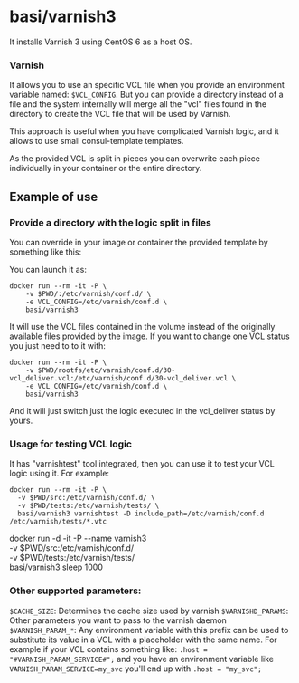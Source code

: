 # basi/varnish3
It installs Varnish 3 using CentOS 6 as a host OS.

### Varnish
It allows you to use an specific VCL file when you provide an environment variable named: `$VCL_CONFIG`. But
you can provide a directory instead of a file and the system internally will merge all the "vcl" files found in
the directory to create the VCL file that will be used by Varnish.

This approach is useful when you have complicated Varnish logic, and it allows to use small consul-template templates.

As the provided VCL is split in pieces you can overwrite each piece individually in your container or the entire
directory.

## Example of use

### Provide a directory with the logic split in files

You can override in your image or container the provided template by something like this:

You can launch it as:

    docker run --rm -it -P \
        -v $PWD/:/etc/varnish/conf.d/ \
        -e VCL_CONFIG=/etc/varnish/conf.d \
        basi/varnish3

It will use the VCL files contained in the volume instead of the originally available files provided by the image.
If you want to change one VCL status you just need to to it with:

    docker run --rm -it -P \
        -v $PWD/rootfs/etc/varnish/conf.d/30-vcl_deliver.vcl:/etc/varnish/conf.d/30-vcl_deliver.vcl \
        -e VCL_CONFIG=/etc/varnish/conf.d \
        basi/varnish3

And it will just switch just the logic executed in the vcl_deliver status by yours.

### Usage for testing VCL logic

It has "varnishtest" tool integrated, then you can use it to test your VCL logic using it. For example:

```
docker run --rm -it -P \
  -v $PWD/src:/etc/varnish/conf.d/ \
  -v $PWD/tests:/etc/varnish/tests/ \
  basi/varnish3 varnishtest -D include_path=/etc/varnish/conf.d /etc/varnish/tests/*.vtc  
```

docker run -d -it -P --name varnish3 \
  -v $PWD/src:/etc/varnish/conf.d/ \
  -v $PWD/tests:/etc/varnish/tests/ \
  basi/varnish3 sleep 1000 

### Other supported parameters:

`$CACHE_SIZE`:      Determines the cache size used by varnish
`$VARNISHD_PARAMS`: Other parameters you want to pass to the varnish daemon
`$VARNISH_PARAM_*`: Any environment variable with this prefix can be used to substitute its value in a VCL with a placeholder with the same name.
  For example if your VCL contains something like: `.host = "#VARNISH_PARAM_SERVICE#";` and you have an environment variable like `VARNISH_PARAM_SERVICE=my_svc`
  you'll end up with `.host = "my_svc";`
